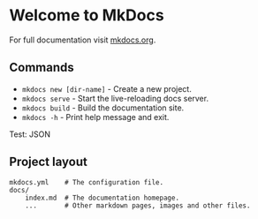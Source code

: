 # Welcome to MkDocs

For full documentation visit [mkdocs.org](https://www.mkdocs.org).

## Commands

* `mkdocs new [dir-name]` - Create a new project.
* `mkdocs serve` - Start the live-reloading docs server.
* `mkdocs build` - Build the documentation site.
* `mkdocs -h` - Print help message and exit.

Test: JSON

## Project layout

    mkdocs.yml    # The configuration file.
    docs/
        index.md  # The documentation homepage.
        ...       # Other markdown pages, images and other files.
